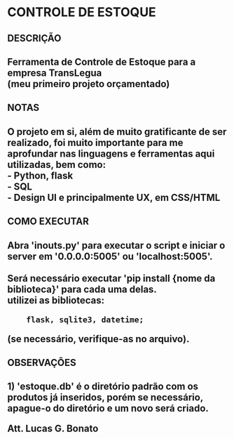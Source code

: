<h1> CONTROLE DE ESTOQUE</h1>

<h2>DESCRIÇÃO<h2/>
  <div>Ferramenta de Controle de Estoque para a empresa TransLegua <br>
  (meu primeiro projeto orçamentado)
  </div>
<h2>NOTAS<h2/>
  O projeto em si, além de muito gratificante de ser realizado, foi muito importante para me aprofundar nas linguagens e ferramentas aqui utilizadas, bem como:<br>
      - Python, flask<br>
      - SQL<br>
      - Design UI e principalmente UX, em CSS/HTML

<h2>COMO EXECUTAR<h2/>
  Abra 'inouts.py' para executar o script e iniciar o server em '0.0.0.0:5005' ou 'localhost:5005'.<br>
  <br>
  Será necessário executar 'pip install {nome da biblioteca}' para cada uma delas.<br>
  utilizei as bibliotecas:<br>
  
        flask, sqlite3, datetime;
        
  (se necessário, verifique-as no arquivo).<br>

<h2>OBSERVAÇÕES<h2/>
  1) 'estoque.db' é o diretório padrão com os produtos já inseridos, porém se necessário, apague-o do diretório e um novo será criado.<br>

Att.
Lucas G. Bonato
